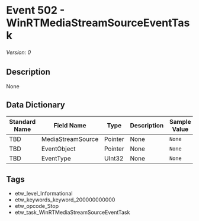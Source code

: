 # Event 502 - WinRTMediaStreamSourceEventTask
###### Version: 0

## Description
None

## Data Dictionary
|Standard Name|Field Name|Type|Description|Sample Value|
|---|---|---|---|---|
|TBD|MediaStreamSource|Pointer|None|`None`|
|TBD|EventObject|Pointer|None|`None`|
|TBD|EventType|UInt32|None|`None`|

## Tags
* etw_level_Informational
* etw_keywords_keyword_200000000000
* etw_opcode_Stop
* etw_task_WinRTMediaStreamSourceEventTask
